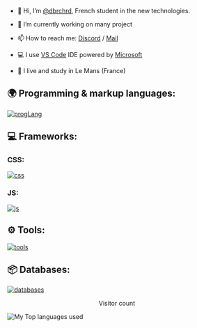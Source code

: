 - 👋 Hi, I’m [@dbrchrd](https://github.com/dbrchrd), French student in the new technologies.


- 🔭 I’m currently working on many project
- 📫 How to reach me: [Discord](https://info-gh.glitch.me/DB_3691_DISCORD_TAG) / [Mail](https://info-gh.glitch.me/DB_5809_MAIL_GH)
- 💻 I use [VS Code](https://code.visualstudio.com) IDE powered by [Microsoft](https://microsoft.com/fr-fr/)
- 🥖 I live and study in Le Mans (France)


## 🌍 Programming & markup languages:
[![progLang](https://skillicons.dev/icons?i=ts,js,nodejs,html,css,py,cpp&theme=dark)](https://github.com/dbrchrd)

  
## 💻 Frameworks:

  ### CSS:
  [![css](https://skillicons.dev/icons?i=scss&theme=dark)](https://github.com/dbrchrd)
  
  ### JS:
  [![js](https://skillicons.dev/icons?i=vue,nuxtjs,vite,express,electron&theme=dark)](https://github.com/dbrchrd)
  
## ⚙️ Tools:
  [![tools](https://skillicons.dev/icons?i=git,vscode,atom,regex&theme=dark)](https://github.com/dbrchrd)
  
## 📦 Databases:
 [![databases](https://skillicons.dev/icons?i=mongodb,sqlite&theme=dark)](https://github.com/dbrchrd)

<p align="center"> 
  Visitor count<br>
  <img src="https://profile-counter.glitch.me/dbrchrd/count.svg" alt />
</p>

<!---<
img align="left" alt="My Github Stats" src="https://github-readme-stats.vercel.app/api?username=dbrchrd&show_icons=true&hide_border=true&theme=discord_old_blurple" />
-->
<img align="left" alt="My Top languages used" src="https://github-readme-stats.vercel.app/api/top-langs/?username=dbrchrd&theme=discord_old_blurple" />

<!---
- 👀 I’m interested in ...
- 🌱 I’m currently learning ...
- 💞️ I’m looking to collaborate on ...
- 📫 How to reach me ...
--->
<!---
dbrchrd/dbrchrd is a ✨ special ✨ repository because its `README.md` (this file) appears on your GitHub profile.
You can click the Preview link to take a look at your changes.
--->